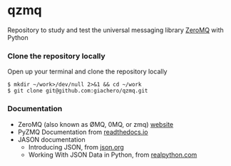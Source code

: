 # qzmq
Repository to study and test the universal messaging library [ZeroMQ](https://zeromq.org/) with Python 

### Clone the repository locally
Open up your terminal and clone the repository locally
```
$ mkdir ~/work>/dev/null 2>&1 && cd ~/work
$ git clone git@github.com:giachero/qzmq.git
```

### Documentation
* ZeroMQ (also known as ØMQ, 0MQ, or zmq) [website](https://zeromq.org/)
* PyZMQ Documentation from [readthedocs.io](https://pyzmq.readthedocs.io/en/latest/)
* JASON documentation
  * Introducing JSON, from [json.org](https://www.json.org/json-en.html)
  * Working With JSON Data in Python, from [realpython.com](https://realpython.com/python-json/)
